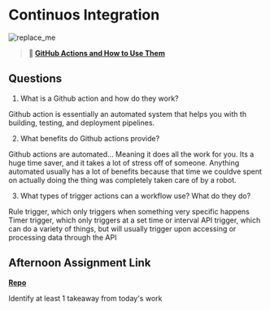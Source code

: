 # Continuos Integration

![replace_me](https://codeworks.blob.core.windows.net/public/assets/img/illustrations/placeholder.svg)

> **📖 [GitHub Actions and How to Use Them](https://codeworksacademy.com/fs-student-guide/resources/wk8-9/05-Github-Actions)**

## Questions

1. What is a Github action and how do they work?

Github action is essentially an automated system that helps you with th building, testing, and deployment pipelines.


2. What benefits do Github actions provide?

Github actions are automated... Meaning it does all the work for you. Its a huge time saver, and it takes a lot of stress off of someone.
Anything automated usually has a lot of benefits because that time we couldve spent on actually doing the thing was completely taken care of by a robot.


3. What types of trigger actions can a workflow use? What do they do?

Rule trigger, which only triggers when something very specific happens
Timer trigger, which only triggers at a set time or interval
API trigger, which can do a variety of things, but will usually trigger upon accessing or processing data through the API


## Afternoon Assignment Link

**[Repo](https://github.com/TamraPeterson/bookNook)**

Identify at least 1 takeaway from today's work
